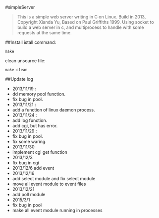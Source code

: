 #simpleServer
>This is a simple web server writing in C on Linux.
>Build in 2013, Copyright Xianda Yu, Based on Paul Griffiths 1999.
>Using socket to build a web server in c, and multiprocess to handle with some requests at the same time.

##Install
istall command:
```
make
```
clean unsource file:
```
make clean
```

##Update log
*  2013/11/19 : 
  *  dd memory pool function.
  *  fix bug in pool.		
*  2013/11/21 :
  *  add a function of linux daemon process.
*  2013/11/24 :
  *  add log function.
  *  add cgi, but has error.
*  2013/11/29 :
  *  fix bug in pool.
  *  fix some waring.	
*  2013/11/30
  *  implement cgi get function
*  2013/12/3
  *  fix bug in cgi
*  2013/12/6
add event
*  2013/12/16
  *  add select module and fix select module
  *  move all event module to event files
*  2013/12/21
  *  add poll module
*  2015/3/1
  * fix bug in pool
  * make all event module running in processes
